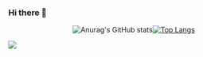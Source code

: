 ### Hi there 👋

<div align="center">

![Anurag's GitHub stats](https://github-readme-stats.vercel.app/api?username=pokabook&show_icons=true&theme=dark)[![Top Langs](https://github-readme-stats.vercel.app/api/top-langs/?username=pokabook&layout=compact)](https://github.com/anuraghazra/github-readme-stats)

</div>

<a href="https://pokabook.notion.site/cd271c32eab84cb38c7f0065d16cdd99"><img src="https://img.shields.io/badge/Notion-000000?style=flat-square&logo=Notion&logoColor=white"/></a></br></br>
<div align="right">
